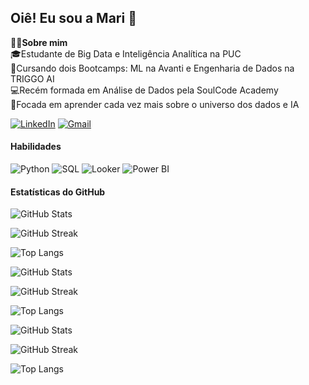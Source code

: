 ## Oiê! Eu sou a Mari 🤗 
👩‍💻**Sobre mim**  
🎓Estudante de Big Data e Inteligência Analítica na PUC  
🤖Cursando dois Bootcamps: ML na Avanti e Engenharia de Dados na TRIGGO AI   
💻Recém formada em Análise de Dados pela SoulCode Academy  
🎯Focada em aprender cada vez mais sobre o universo dos dados e IA   
  
[![LinkedIn](https://img.shields.io/badge/LinkedIn-0077B5?style=for-the-badge&logo=linkedin&logoColor=white)](https://www.linkedin.com/in/mariana-angeli)
[![Gmail](https://img.shields.io/badge/Gmail-D14836?style=for-the-badge&logo=gmail&logoColor=white)](mailto:marianaangeli.dados@gmail.com)

#### Habilidades
![Python](https://img.shields.io/badge/Python-3776AB?style=for-the-badge&logo=python&logoColor=white)
![SQL](https://img.shields.io/badge/SQL-4479A1?style=for-the-badge&logo=mysql&logoColor=white)
![Looker](https://img.shields.io/badge/Looker-FF6F00?style=for-the-badge&logo=looker&logoColor=white)
![Power BI](https://img.shields.io/badge/Power%20BI-F2C811?style=for-the-badge&logo=powerbi&logoColor=black)

#### Estatísticas do GitHub  

![GitHub Stats](https://github-readme-stats.vercel.app/api?username=marianaangeli&show_icons=true&theme=vue-dark)  

![GitHub Streak](https://github-readme-streak-stats.herokuapp.com/?user=marianaangeli&theme=vue-dark)

![Top Langs](https://github-readme-stats.vercel.app/api/top-langs/?username=marianaangeli&layout=compact&theme=vue-dark)

![GitHub Stats](https://github-readme-stats.vercel.app/api?username=marianaangeli&show_icons=true&theme=dark&bg_color=0d1117,1a2332,2d4a5c&title_color=00d9ff&text_color=c9d1d9&icon_color=00ff88&border_color=30a3a3)

![GitHub Streak](https://github-readme-streak-stats.herokuapp.com/?user=marianaangeli&theme=dark&background=0d1117&border=30a3a3&stroke=30a3a3&ring=00ff88&fire=00d9ff&currStreakNum=c9d1d9&sideNums=c9d1d9&currStreakLabel=00d9ff&sideLabels=00d9ff&dates=8b949e)

![Top Langs](https://github-readme-stats.vercel.app/api/top-langs/?username=marianaangeli&layout=compact&theme=dark&bg_color=0d1117,1a2332,2d4a5c&title_color=00d9ff&text_color=c9d1d9&border_color=30a3a3)

![GitHub Stats](https://github-readme-stats.vercel.app/api?username=marianaangeli&show_icons=true&theme=dark&bg_color=8B9A7A,A0A682,B5B48A&title_color=D2691E&text_color=4A5D3A&icon_color=CD853F&border_color=7A8471)

![GitHub Streak](https://github-readme-streak-stats.herokuapp.com/?user=marianaangeli&theme=dark&background=8B9A7A&border=7A8471&stroke=7A8471&ring=CD853F&fire=D2691E&currStreakNum=4A5D3A&sideNums=4A5D3A&currStreakLabel=D2691E&sideLabels=D2691E&dates=5D6B4F)

![Top Langs](https://github-readme-stats.vercel.app/api/top-langs/?username=marianaangeli&layout=compact&theme=dark&bg_color=8B9A7A,A0A682,B5B48A&title_color=D2691E&text_color=4A5D3A&border_color=7A8471)

<!--
**marianaangeli/marianaangeli** is a ✨ _special_ ✨ repository because its `README.md` (this file) appears on your GitHub profile.


